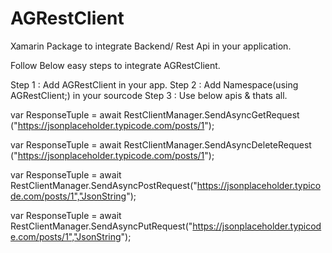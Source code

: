 # AGRestClient
Xamarin Package to integrate Backend/ Rest Api in your application. 

Follow Below easy steps to integrate AGRestClient.

Step 1 : Add AGRestClient in your app.
Step 2 : Add Namespace(using AGRestClient;) in your sourcode 
Step 3 : Use below apis & thats all.


var ResponseTuple = await RestClientManager.SendAsyncGetRequest<Item1>
("https://jsonplaceholder.typicode.com/posts/1");     

var ResponseTuple = await RestClientManager.SendAsyncDeleteRequest<Item1>
("https://jsonplaceholder.typicode.com/posts/1");     

var ResponseTuple = await RestClientManager.SendAsyncPostRequest<Item1>("https://jsonplaceholder.typicode.com/posts/1","JsonString");

var ResponseTuple = await RestClientManager.SendAsyncPutRequest<Item1>("https://jsonplaceholder.typicode.com/posts/1","JsonString");

